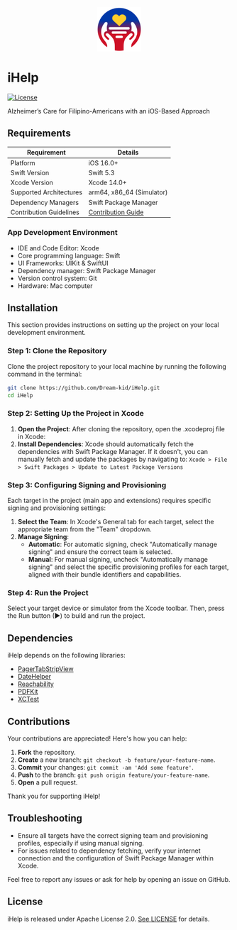 <p align="center">
  <img src="https://github.com/Dream-kid/iHelp/blob/main/iHelp/Resources/Assets.xcassets/AppLogo.imageset/AppLogo.png" width="100" height="100" />
</p> 
 
 # iHelp
 
[![License](https://img.shields.io/badge/License-Apache_2.0-blue.svg)](https://opensource.org/licenses/Apache-2.0)

Alzheimer’s Care for Filipino-Americans with an iOS-Based Approach
## Requirements

| Requirement            | Details                                          |
|------------------------|--------------------------------------------------|
| Platform               | iOS 16.0+                                        |
| Swift Version          | Swift 5.3                                       |
| Xcode Version          | Xcode 14.0+                                      |
| Supported Architectures| arm64, x86_64 (Simulator)                        |
| Dependency Managers    | Swift Package Manager                            |
| Contribution Guidelines| [Contribution Guide](#contributions)             |


### App Development Environment
* IDE and Code Editor: Xcode
* Core programming language: Swift
* UI Frameworks: UIKit & SwiftUI
* Dependency manager: Swift Package Manager
* Version control system: Git
* Hardware: Mac computer


## Installation

This section provides instructions on setting up the project on your local development environment.

### Step 1: Clone the Repository

Clone the project repository to your local machine by running the following command in the terminal:

```bash
git clone https://github.com/Dream-kid/iHelp.git
cd iHelp
```

### Step 2: Setting Up the Project in Xcode
1. **Open the Project**: After cloning the repository, open the .xcodeproj file in Xcode:
2. **Install Dependencies**: Xcode should automatically fetch the dependencies with Swift Package Manager. If it doesn't, you can manually fetch and update the packages by navigating to: `Xcode > File > Swift Packages > Update to Latest Package Versions`

### Step 3:  Configuring Signing and Provisioning
Each target in the project (main app and extensions) requires specific signing and provisioning settings:
1. **Select the Team**: In Xcode's General tab for each target, select the appropriate team from the "Team" dropdown.
2. **Manage Signing**:
   - **Automatic**: For automatic signing, check "Automatically manage signing" and ensure the correct team is selected.
   - **Manual**: For manual signing, uncheck "Automatically manage signing" and select the specific provisioning profiles for each target, aligned with their bundle identifiers and capabilities.

### Step 4: Run the Project
Select your target device or simulator from the Xcode toolbar. Then, press the Run button (▶) to build and run the project.

## Dependencies

iHelp depends on the following libraries:

- [PagerTabStripView](https://github.com/xmartlabs/PagerTabStripView)
- [DateHelper](https://github.com/melvitax/DateHelper)
- [Reachability](https://github.com/ashleymills/Reachability.swift/blob/master/Sources/Reachability.swift)
- [PDFKit](https://developer.apple.com/documentation/pdfkit)
- [XCTest](https://github.com/swiftlang/swift-corelibs-xctest)

## Contributions
Your contributions are appreciated! Here's how you can help:

1. **Fork** the repository.
2. **Create** a new branch: `git checkout -b feature/your-feature-name`.
3. **Commit** your changes: `git commit -am 'Add some feature'`.
4. **Push** to the branch: `git push origin feature/your-feature-name`.
5. **Open** a pull request.

Thank you for supporting iHelp!



## Troubleshooting
- Ensure all targets have the correct signing team and provisioning profiles, especially if using manual signing.
- For issues related to dependency fetching, verify your internet connection and the configuration of Swift Package Manager within Xcode.

Feel free to report any issues or ask for help by opening an issue on GitHub.



## License

iHelp is released under Apache License 2.0. [See LICENSE](https://github.com/Dream-kid/iHelp/blob/main/LICENSE) for details.
